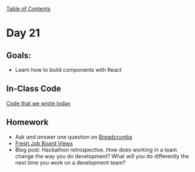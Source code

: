 [Table of Contents](/README.md)

# Day 21

## Goals:
* Learn how to build components with React

## In-Class Code
[Code that we wrote today](/notes/day-21/code)

## Homework
* Ask *and answer* one question on [Breadcrumbs](http://tiy.breadcrumbsqa.com/)
* [Fresh Job Board Views](https://github.com/TIY-Austin-Front-End-Engineering/fresh-job-board-views)
* Blog post: Hackathon retrospective. How does working in a team change the way you do development? What will you do differently the next time you work on a development team?